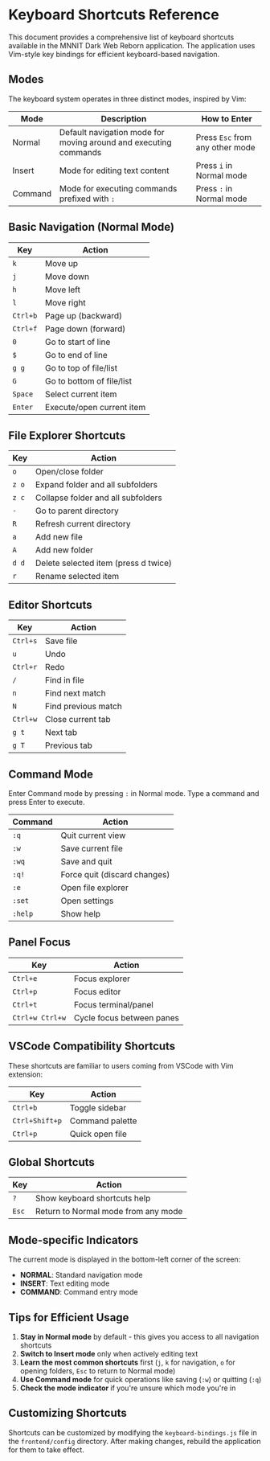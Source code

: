 # Keyboard Shortcuts Reference

This document provides a comprehensive list of keyboard shortcuts available in the MNNIT Dark Web Reborn application. The application uses Vim-style key bindings for efficient keyboard-based navigation.

## Modes

The keyboard system operates in three distinct modes, inspired by Vim:

| Mode    | Description | How to Enter |
|---------|-------------|-------------|
| Normal  | Default navigation mode for moving around and executing commands | Press `Esc` from any other mode |
| Insert  | Mode for editing text content | Press `i` in Normal mode |
| Command | Mode for executing commands prefixed with `:` | Press `:` in Normal mode |

## Basic Navigation (Normal Mode)

| Key | Action |
|-----|--------|
| `k` | Move up |
| `j` | Move down |
| `h` | Move left |
| `l` | Move right |
| `Ctrl+b` | Page up (backward) |
| `Ctrl+f` | Page down (forward) |
| `0` | Go to start of line |
| `$` | Go to end of line |
| `g g` | Go to top of file/list |
| `G` | Go to bottom of file/list |
| `Space` | Select current item |
| `Enter` | Execute/open current item |

## File Explorer Shortcuts

| Key | Action |
|-----|--------|
| `o` | Open/close folder |
| `z o` | Expand folder and all subfolders |
| `z c` | Collapse folder and all subfolders |
| `-` | Go to parent directory |
| `R` | Refresh current directory |
| `a` | Add new file |
| `A` | Add new folder |
| `d d` | Delete selected item (press d twice) |
| `r` | Rename selected item |

## Editor Shortcuts

| Key | Action |
|-----|--------|
| `Ctrl+s` | Save file |
| `u` | Undo |
| `Ctrl+r` | Redo |
| `/` | Find in file |
| `n` | Find next match |
| `N` | Find previous match |
| `Ctrl+w` | Close current tab |
| `g t` | Next tab |
| `g T` | Previous tab |

## Command Mode

Enter Command mode by pressing `:` in Normal mode. Type a command and press Enter to execute.

| Command | Action |
|---------|--------|
| `:q` | Quit current view |
| `:w` | Save current file |
| `:wq` | Save and quit |
| `:q!` | Force quit (discard changes) |
| `:e` | Open file explorer |
| `:set` | Open settings |
| `:help` | Show help |

## Panel Focus

| Key | Action |
|-----|--------|
| `Ctrl+e` | Focus explorer |
| `Ctrl+p` | Focus editor |
| `Ctrl+t` | Focus terminal/panel |
| `Ctrl+w Ctrl+w` | Cycle focus between panes |

## VSCode Compatibility Shortcuts

These shortcuts are familiar to users coming from VSCode with Vim extension:

| Key | Action |
|-----|--------|
| `Ctrl+b` | Toggle sidebar |
| `Ctrl+Shift+p` | Command palette |
| `Ctrl+p` | Quick open file |

## Global Shortcuts

| Key | Action |
|-----|--------|
| `?` | Show keyboard shortcuts help |
| `Esc` | Return to Normal mode from any mode |

## Mode-specific Indicators

The current mode is displayed in the bottom-left corner of the screen:

- **NORMAL**: Standard navigation mode
- **INSERT**: Text editing mode
- **COMMAND**: Command entry mode

## Tips for Efficient Usage

1. **Stay in Normal mode** by default - this gives you access to all navigation shortcuts
2. **Switch to Insert mode** only when actively editing text
3. **Learn the most common shortcuts** first (`j`, `k` for navigation, `o` for opening folders, `Esc` to return to Normal mode)
4. **Use Command mode** for quick operations like saving (`:w`) or quitting (`:q`)
5. **Check the mode indicator** if you're unsure which mode you're in

## Customizing Shortcuts

Shortcuts can be customized by modifying the `keyboard-bindings.js` file in the `frontend/config` directory. After making changes, rebuild the application for them to take effect.

